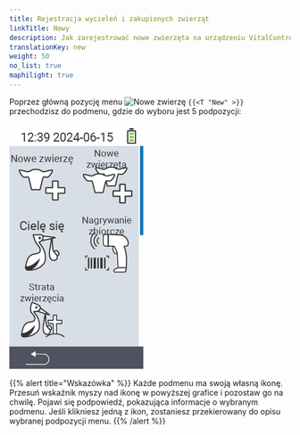 ```yaml
---
title: Rejestracja wycieleń i zakupionych zwierząt
linkTitle: Nowy
description: Jak zarejestrować nowe zwierzęta na urządzeniu VitalControl.
translationKey: new
weight: 50
no_list: true
maphilight: true
---
```

Poprzez główną pozycję menu <img src="/icons/main/new-animal.svg" width="35" align="bottom" alt="Nowe zwierzę" /> `{{<T "New" >}}` przechodzisz do podmenu, gdzie do wyboru jest 5 podpozycji:

<img src="images/neuen.png" alt="VitalControl Nowy" title="Nowy" usemap="#workmap" class="maphilight" />

<map name="workmap">
  <area shape="rect" coords="3,40,116,160" alt="Nowe zwierzę" title="Jak zarejestrować nowe zwierzę za pomocą urządzenia VitalControl&#10;Kliknięcie myszą: otwórz dokumentację" href="/pl/docs/new/animal/">
  <area shape="rect" coords="3,160,116,280" alt="Wycielenie" title="Jak zarejestrować nowe wycielenie za pomocą urządzenia VitalControl&#10;Kliknięcie myszą: otwórz dokumentację" href="/pl/docs/new/calving/">
  <area shape="rect" coords="3,280,116,399" alt="Utrata zwierzęcia" title="Jak zarejestrować utratę zwierzęcia za pomocą urządzenia VitalControl&#10;Kliknięcie myszą: otwórz dokumentację" href="/pl/docs/new/animal-loss/">

  <area shape="rect" coords="116,40,230,160" alt="Nowe zwierzęta" title="Jak utworzyć wiele nowych zwierząt na urządzeniu VitalControl za pomocą jednej akcji&#10;Kliknięcie myszą: otwórz dokumentację" href="/pl/docs/new/animals/">
  <area shape="rect" coords="116,160,230,280" alt="Rejestracja zbiorcza" title="Użyj skanera kodów kreskowych, aby zarejestrować różne zwierzęta&#10;Kliknięcie myszą: otwórz dokumentację" href="/pl/docs/new/bulk-recording/">

  <area shape="rect" coords="1,401,100,439" alt="Wstecz" title="Cofnij się o jeden poziom&#10;Kliknięcie myszą: do dokumentacji" href="/pl/docs/menu/mainmenu/">
</map>

{{% alert title="Wskazówka" %}}
Każde podmenu ma swoją własną ikonę. Przesuń wskaźnik myszy nad ikonę w powyższej grafice i pozostaw go na chwilę. Pojawi się podpowiedź, pokazująca informacje o wybranym podmenu. Jeśli klikniesz jedną z ikon, zostaniesz przekierowany do opisu wybranej podpozycji menu.
{{% /alert %}}


